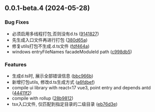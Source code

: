 ## 0.0.1-beta.4 (2024-05-28)


### Bug Fixes

* 必须启用多线程打包,否则没有d.ts ([9141827](https://github.com/wont-org/tools/commit/9141827c647eb8720f47ae982c4cf8d1067b02b9))
* 先生成入口文件再进行打包 ([380d65a](https://github.com/wont-org/tools/commit/380d65ad7e904b61adb885703bb1aaa0873b1393))
* 修复utils打包不生成.d.ts文件 ([fdf464a](https://github.com/wont-org/tools/commit/fdf464ad82f78c8729287d22c8a9f32e63adff7f))
* windows entryFileNames facadeModuleId path ([c998db5](https://github.com/wont-org/tools/commit/c998db5a6e653a1404dd5c1b79e26e55f91fa58f))


### Features

* 生成d.ts时, 展示全部错误信息 ([bbc966b](https://github.com/wont-org/tools/commit/bbc966b741c45b2534af66b95127026be7a81224))
* 新增打包utils, 修改d.ts生成方式 ([a6fdbef](https://github.com/wont-org/tools/commit/a6fdbef9dec9d952f8c8a82559e1434e45701a7e))
* compile ui library with react<17 vue3, point entry and depends antd ([44411f2](https://github.com/wont-org/tools/commit/44411f2ff75122d87ed5afd405d7380be7336776))
* compile with rollup ([28b9812](https://github.com/wont-org/tools/commit/28b9812f351954a184f487021d604afde68142bb))
* tsx入口文件, 仅匹配到指定目录的二级目录 ([eb76d3e](https://github.com/wont-org/tools/commit/eb76d3e8db08d0326b54d0edd9181759520b43a1))



